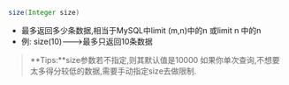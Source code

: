 ```java
size(Integer size)
```

- 最多返回多少条数据,相当于MySQL中limit (m,n)中的n 或limit n 中的n
- 例: size(10)--->最多只返回10条数据
> **Tips:**size参数若不指定,则其默认值是10000
> 如果你单次查询,不想要太多得分较低的数据,需要手动指定size去做限制.

